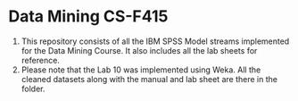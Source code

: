 # Data Mining CS-F415
1. This repository consists of all the  IBM SPSS Model streams implemented for the Data Mining Course. It also includes all the lab sheets for reference.
2. Please note that the Lab 10 was implemented using Weka. All the cleaned datasets along with the manual and lab sheet are there in the folder.
